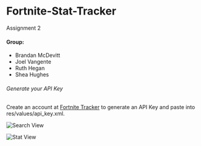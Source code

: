 # Fortnite-Stat-Tracker
Assignment 2


#### Group:
* Brandan McDevitt
* Joel Vangente
* Ruth Hegan
* Shea Hughes

###### Generate your API Key
Create an account at [Fortnite Tracker](https://fortnitetracker.com/site-api) to generate an API Key and paste into res/values/api_key.xml.

![Search View](https://github.com/brandanmcdevitt/Fortnite-Stat-Tracker/blob/master/img1.jpg)

![Stat View](https://github.com/brandanmcdevitt/Fortnite-Stat-Tracker/blob/master/img2.jpg)
